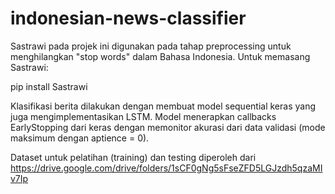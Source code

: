 # indonesian-news-classifier

Sastrawi pada projek ini digunakan pada tahap preprocessing untuk menghilangkan "stop words" dalam Bahasa Indonesia. Untuk memasang Sastrawi:

pip install Sastrawi

Klasifikasi berita dilakukan dengan membuat model sequential keras yang juga mengimplementasikan LSTM. Model menerapkan callbacks EarlyStopping dari keras dengan memonitor akurasi dari data validasi (mode maksimum dengan aptience = 0). 

Dataset untuk pelatihan (training) dan testing diperoleh dari https://drive.google.com/drive/folders/1sCF0gNg5sFseZFD5LGJzdh5qzaMIv7Ip
